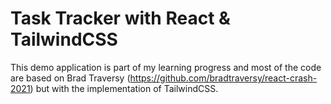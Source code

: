 # Task Tracker with React &amp; TailwindCSS

This demo application is part of my learning progress and most of the code are based on
Brad Traversy (https://github.com/bradtraversy/react-crash-2021) but with the implementation of TailwindCSS.
